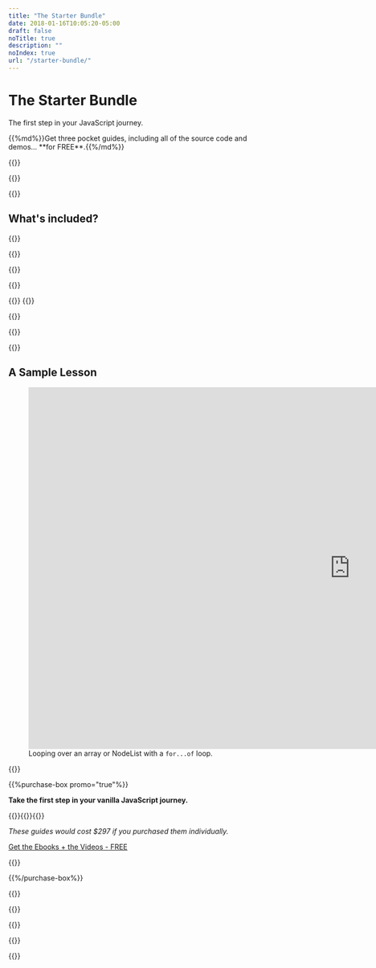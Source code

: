 ```yaml
---
title: "The Starter Bundle"
date: 2018-01-16T10:05:20-05:00
draft: false
noTitle: true
description: ""
noIndex: true
url: "/starter-bundle/"
---
```


<h1 class="no-padding-top no-margin-bottom h5 text-sans">The Starter Bundle</h1>
<p><span class="text-xlarge text-serif">The first step in your JavaScript journey.</span></p>

<p><span class="text-large">{{%md%}}Get three pocket guides, including all of the source code and demos... **for FREE**.{{%/md%}}</span></p>

{{<cta for="guides-all">}}

<div class="padding-bottom-small">{{<pricing-link>}}</div>

{{<used-by>}}

## What's included?

{{<product-list package="starter">}}

{{<formats>}}

{{<testimonial-group group="learn">}}

{{<bonuses>}}

{{<cta for="bonusesGuides">}}
{{<cta for="bonusesList">}}

{{<pricing-link>}}

{{<testimonial-group group="slack">}}

{{<skills>}}

## A Sample Lesson

<figure>
	<iframe class="no-margin-bottom" src="https://player.vimeo.com/video/522570894?badge=0&amp;autopause=0&amp;player_id=0&amp;app_id=58479" width="1280" height="720" frameborder="0" allow="autoplay; fullscreen; picture-in-picture" allowfullscreen></iframe>
	<figcaption>Looping over an array or NodeList with a <code>for...of</code> loop.</figcaption>
</figure>

{{<cta for="bio">}}

{{%purchase-box promo="true"%}}

**Take the first step in your vanilla JavaScript journey.**

{{<purchase-summary>}}{{<product-list-names package="starter">}}{{</purchase-summary>}}

*These guides would cost $297 if you purchased them individually.*

<a class="btn btn-large btn-block edd-buy-now-button" href="https://gomakethings.com/checkout?edd_action=add_to_cart&download_id=48036&edd_options[price_id]=3">Get the Ebooks + the Videos - FREE</a>

{{<sales-numbers>}}

{{%/purchase-box%}}

{{<testimonial-group group="purchase">}}

{{<faq-promo>}}

{{<pricing-link>}}

{{<testimonial-group group="faq">}}

{{<not-ready-yet>}}